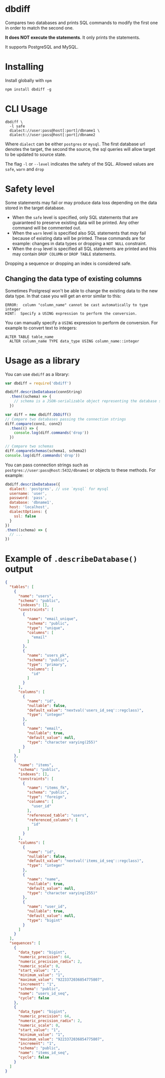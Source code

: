 # dbdiff

Compares two databases and prints SQL commands to modify the first one in order to match the second one.

**It does NOT execute the statements**. It only prints the statements.

It supports PostgreSQL and MySQL.

# Installing

Install globally with `npm`

```
npm install dbdiff -g
```

# CLI Usage

```
dbdiff \
  -l safe
  dialect://user:pass@host[:port]/dbname1 \
  dialect://user:pass@host[:port]/dbname2
```

Where `dialect` can be either `postgres` or `mysql`. The first database url denotes the target, the second the source, the sql queries will allow target to be updated to source state.

The flag `-l` or `--level` indicates the safety of the SQL. Allowed values are `safe`, `warn` and `drop`

# Safety level

Some statements may fail or may produce data loss depending on the data stored in the target database.

- When the `safe` level is specified, only SQL statements that are guaranteed to preserve existing data will be printed. Any other command will be commented out.
- When the `warn` level is specified also SQL statements that *may* fail because of existing data will be printed. These commands are for example: changes in data types or dropping a `NOT NULL` constraint.
- When the `drop` level is specified all SQL statements are printed and this may contain `DROP COLUMN` or `DROP TABLE` statements.

Dropping a sequence or dropping an index is considered safe.

## Changing the data type of existing columns

Sometimes Postgresql won't be able to change the existing data to the new data type. In that case you will get an error similar to this:

```
ERROR:  column "column_name" cannot be cast automatically to type integer
HINT:  Specify a USING expression to perform the conversion.
```

You can manually specify a `USING` expression to perform de conversion. For example to convert text to integers:

```
ALTER TABLE table_name
  ALTER column_name TYPE data_type USING column_name::integer
```

# Usage as a library

You can use `dbdiff` as a library:

```javascript
var dbdiff = require('dbdiff')

dbdiff.describeDatabase(connString)
  .then((schema) => {
    // schema is a JSON-serializable object representing the database structure
  })

var diff = new dbdiff.DbDiff()
// Compare two databases passing the connection strings
diff.compare(conn1, conn2)
  .then(() => {
    console.log(diff.commands('drop'))
  })

// Compare two schemas
diff.compareSchemas(schema1, schema2)
console.log(diff.commands('drop'))
```

You can pass connection strings such as `postgres://user:pass@host:5432/dbname1` or objects to these methods. For example:

```javascript
dbdiff.describeDatabase({
  dialect: 'postgres', // use `mysql` for mysql
  username: 'user',
  password: 'pass',
  database: 'dbname1',
  host: 'localhost',
  dialectOptions: {
    ssl: false
  }
})
.then((schema) => {
  // ...
})
```

# Example of `.describeDatabase()` output

```json
{
  "tables": [
    {
      "name": "users",
      "schema": "public",
      "indexes": [],
      "constraints": [
        {
          "name": "email_unique",
          "schema": "public",
          "type": "unique",
          "columns": [
            "email"
          ]
        },
        {
          "name": "users_pk",
          "schema": "public",
          "type": "primary",
          "columns": [
            "id"
          ]
        }
      ],
      "columns": [
        {
          "name": "id",
          "nullable": false,
          "default_value": "nextval('users_id_seq'::regclass)",
          "type": "integer"
        },
        {
          "name": "email",
          "nullable": true,
          "default_value": null,
          "type": "character varying(255)"
        }
      ]
    },
    {
      "name": "items",
      "schema": "public",
      "indexes": [],
      "constraints": [
        {
          "name": "items_fk",
          "schema": "public",
          "type": "foreign",
          "columns": [
            "user_id"
          ],
          "referenced_table": "users",
          "referenced_columns": [
            "id"
          ]
        }
      ],
      "columns": [
        {
          "name": "id",
          "nullable": false,
          "default_value": "nextval('items_id_seq'::regclass)",
          "type": "integer"
        },
        {
          "name": "name",
          "nullable": true,
          "default_value": null,
          "type": "character varying(255)"
        },
        {
          "name": "user_id",
          "nullable": true,
          "default_value": null,
          "type": "bigint"
        }
      ]
    }
  ],
  "sequences": [
    {
      "data_type": "bigint",
      "numeric_precision": 64,
      "numeric_precision_radix": 2,
      "numeric_scale": 0,
      "start_value": "1",
      "minimum_value": "1",
      "maximum_value": "9223372036854775807",
      "increment": "1",
      "schema": "public",
      "name": "users_id_seq",
      "cycle": false
    },
    {
      "data_type": "bigint",
      "numeric_precision": 64,
      "numeric_precision_radix": 2,
      "numeric_scale": 0,
      "start_value": "1",
      "minimum_value": "1",
      "maximum_value": "9223372036854775807",
      "increment": "1",
      "schema": "public",
      "name": "items_id_seq",
      "cycle": false
    }
  ]
}
```
